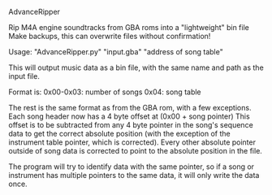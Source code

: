 AdvanceRipper

Rip M4A engine soundtracks from GBA roms into a "lightweight" bin file
Make backups, this can overwrite files without confirmation!

Usage: "AdvanceRipper.py" "input.gba" "address of song table"

This will output music data as a bin file, with the same name and path as the input file.

Format is:
0x00-0x03: number of songs
0x04: song table

The rest is the same format as from the GBA rom, with a few exceptions. Each song header now has a 4 byte offset at (0x00 + song pointer)
This offset is to be subtracted from any 4 byte pointer in the song's sequence data to get the correct absolute position (with the exception of the instrument table pointer, which is corrected).
Every other absolute pointer outside of song data is corrected to point to the absolute position in the file.

The program will try to identify data with the same pointer, so if a song or instrument has multiple pointers to the same data, it will only write the data once.
